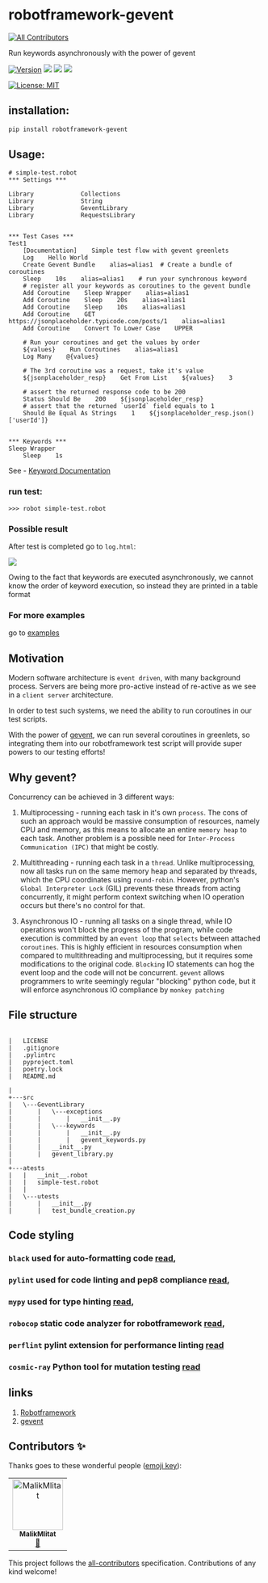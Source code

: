 # robotframework-gevent
<!-- ALL-CONTRIBUTORS-BADGE:START - Do not remove or modify this section -->
[![All Contributors](https://img.shields.io/badge/all_contributors-1-orange.svg?style=flat-square)](#contributors-)
<!-- ALL-CONTRIBUTORS-BADGE:END -->
Run keywords asynchronously with the power of gevent


[![Version](https://img.shields.io/pypi/v/robotframework-gevent.svg)](https://pypi.python.org/pypi/robotframework-gevent)
![](https://raw.githubusercontent.com/eldaduzman/robotframework-gevent/main/docs/badges/coverage-badge.svg)
![](https://raw.githubusercontent.com/eldaduzman/robotframework-gevent/main/docs/badges/pylint.svg)
![](https://raw.githubusercontent.com/eldaduzman/robotframework-gevent/main/docs/badges/mutscore.svg)

[![License: MIT](https://img.shields.io/badge/License-MIT-yellow.svg)](https://opensource.org/licenses/MIT)


## installation:
```bash
pip install robotframework-gevent
```

## Usage:

```robotframework
# simple-test.robot
*** Settings ***

Library             Collections
Library             String
Library             GeventLibrary
Library             RequestsLibrary


*** Test Cases ***
Test1
    [Documentation]    Simple test flow with gevent greenlets
    Log    Hello World
    Create Gevent Bundle    alias=alias1  # Create a bundle of coroutines
    Sleep    10s    alias=alias1    # run your synchronous keyword
    # register all your keywords as coroutines to the gevent bundle
    Add Coroutine    Sleep Wrapper    alias=alias1
    Add Coroutine    Sleep    20s    alias=alias1
    Add Coroutine    Sleep    10s    alias=alias1
    Add Coroutine    GET    https://jsonplaceholder.typicode.com/posts/1    alias=alias1
    Add Coroutine    Convert To Lower Case    UPPER

    # Run your coroutines and get the values by order
    ${values}    Run Coroutines    alias=alias1
    Log Many    @{values}

    # The 3rd coroutine was a request, take it's value
    ${jsonplaceholder_resp}    Get From List    ${values}    3

    # assert the returned response code to be 200
    Status Should Be    200    ${jsonplaceholder_resp}
    # assert that the returned `userId` field equals to 1
    Should Be Equal As Strings    1    ${jsonplaceholder_resp.json()['userId']}


*** Keywords ***
Sleep Wrapper
    Sleep    1s

```


See -  [Keyword Documentation](https://eldaduzman.github.io/robotframework-gevent/GeventLibrary.html)
### run test:
```
>>> robot simple-test.robot
```
### Possible result

After test is completed go to `log.html`:

![](https://raw.githubusercontent.com/eldaduzman/robotframework-gevent/main/docs/images/Possible-Log-File.png)


Owing to the fact that keywords are executed asynchronously, we cannot know the order of keyword execution, so instead they are printed in a table format


### For more examples

go to [examples](https://github.com/eldaduzman/robotframework-gevent/tree/main/examples)
## Motivation

Modern software architecture is `event driven`, with many background process.
Servers are being more pro-active instead of re-active as we see in a `client server` architecture.

In order to test such systems, we need the ability to run coroutines in our test scripts.

With the power of [gevent](http://www.gevent.org/), we can run several coroutines in greenlets, so integrating them into our robotframework test script will provide super powers to our testing efforts!

## Why gevent?

Concurrency can be achieved in 3 different ways:

1.  Multiprocessing - running each task in it's own `process`.
    The cons of such an approach would be massive consumption of resources, namely CPU and memory, as this means to allocate an entire `memory heap` to each task.
    Another problem is a possible need for `Inter-Process Communication (IPC)` that might be costly.

2.  Multithreading - running each task in a `thread`.
    Unlike multiprocessing, now all tasks run on the same memory heap and separated by threads, which the CPU coordinates using `round-robin`.
    However, python's  `Global Interpreter Lock` (GIL) prevents these threads from acting concurrently, it might perform context switching when IO operation occurs but there's no control for that.


3.  Asynchronous IO - running all tasks on a single thread, while IO operations won't block the progress of the program, while code execution is committed by an   `event loop` that `selects` between attached `coroutines`.
    This is highly efficient in resources consumption when compared to multithreading and multiprocessing, but it requires some modifications to the original code.
    `Blocking` IO statements can hog the event loop and the code will not be concurrent.
    `gevent` allows programmers to write seemingly regular "blocking" python code, but it will enforce asynchronous IO compliance by `monkey patching`

## File structure
```

|   LICENSE
|   .gitignore
|   .pylintrc
|   pyproject.toml
|   poetry.lock
|   README.md

|           
+---src
|   \---GeventLibrary
|       |   \---exceptions
|       |       |   __init__.py
|       |   \---keywords
|       |       |   __init__.py
|       |       |   gevent_keywords.py
|       |   __init__.py
|       |   gevent_library.py
|               
+---atests
|   |   __init__.robot
|   |   simple-test.robot
|   |   
|   \---utests
|       |   __init__.py
|       |   test_bundle_creation.py

```
## Code styling
### `black` used for auto-formatting code [read](https://pypi.org/project/black/),
### `pylint` used for code linting and pep8 compliance [read](https://pypi.org/project/pylint/),
### `mypy` used for type hinting [read](https://pypi.org/project/mypy/),
### `robocop` static code analyzer for robotframework [read](https://pypi.org/project/robotframework-robocop/),
### `perflint` pylint extension for performance linting [read](https://betterprogramming.pub/use-perflint-a-performance-linter-for-python-eae8e54f1e99)
### `cosmic-ray` Python tool for mutation testing [read](https://python.plainenglish.io/python-mutation-testing-with-cosmic-ray-4b78eb9e0676)

## links
1. [Robotframework](https://robotframework.org/)
2. [gevent](http://www.gevent.org/)
## Contributors ✨

Thanks goes to these wonderful people ([emoji key](https://allcontributors.org/docs/en/emoji-key)):

<!-- ALL-CONTRIBUTORS-LIST:START - Do not remove or modify this section -->
<!-- prettier-ignore-start -->
<!-- markdownlint-disable -->
<table>
  <tbody>
    <tr>
      <td align="center"><a href="https://github.com/MalikMlitat"><img src="https://avatars.githubusercontent.com/u/19836100?v=4?s=100" width="100px;" alt="MalikMlitat"/><br /><sub><b>MalikMlitat</b></sub></a><br /><a href="https://github.com/eldaduzman/robotframework-gevent/commits?author=MalikMlitat" title="Documentation">📖</a></td>
    </tr>
  </tbody>
</table>

<!-- markdownlint-restore -->
<!-- prettier-ignore-end -->

<!-- ALL-CONTRIBUTORS-LIST:END -->

This project follows the [all-contributors](https://github.com/all-contributors/all-contributors) specification. Contributions of any kind welcome!